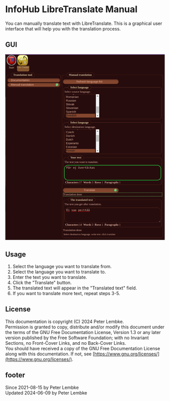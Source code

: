 # InfoHub LibreTranslate Manual

You can manually translate text with LibreTranslate. This is a graphical user interface that will help you with the translation process.

## GUI

![GUI](images/infohub_translate_manual.png)

## Usage

1. Select the language you want to translate from.
2. Select the language you want to translate to.
3. Enter the text you want to translate.
4. Click the "Translate" button.
5. The translated text will appear in the "Translated text" field.
6. If you want to translate more text, repeat steps 3-5.

## License

This documentation is copyright (C) 2024 Peter Lembke.  
Permission is granted to copy, distribute and/or modify this document under the terms of the GNU Free Documentation
License, Version 1.3 or any later version published by the Free Software Foundation; with no Invariant Sections, no
Front-Cover Links, and no Back-Cover Links.  
You should have received a copy of the GNU Free Documentation License along with this documentation. If not,
see [https://www.gnu.org/licenses/](https://www.gnu.org/licenses/).

## footer

Since 2021-08-15 by Peter Lembke  
Updated 2024-06-09 by Peter Lembke

